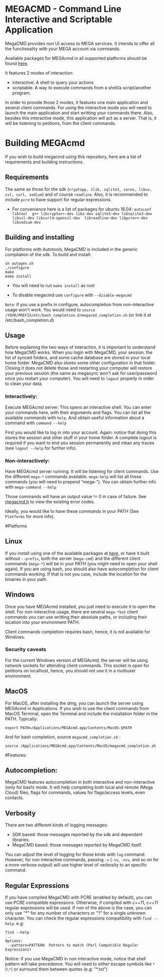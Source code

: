 # MEGACMD - Command Line Interactive and Scriptable Application

MegaCMD provides non UI access to MEGA services. It intends to offer all the 
functionality with your MEGA account via commands. 

Available packages for MEGAcmd in all supported platforms should be found 
[here](https://mega.nz/#megacmd). 

It features 2 modes of interaction: 

- interactive. A shell to query your actions
- scriptable. A way to execute commands from a shell/a script/another program.

In order to provide those 2 modes, it features one main application 
and several client commands.
For using the interactive mode you will need to launch the main application 
and start writting your commands there. Also, besides this interactive mode, 
this application will act as a server. That is, it will be listening to petitions,
from the client commands. 

# Building MEGAcmd
If you wish to build megacmd using this repository, here are a list of 
requirements and building instructions.

## Requirements

The same as those for the sdk (`cryptopp, zlib, sqlite3, cares, libuv, ssl, curl,
sodium`) and of course `readline`. Also, it is recommended to include `pcre` to
have support for regular expressions.

* For convenience here is a list of packages for ubuntu 16.04: `autoconf libtool 
g++ libcrypto++-dev libz-dev sqlite3-dev libsqlite3-dev libssl-dev libcurl4-openssl-dev 
libreadline-dev libpcre++-dev libsodium-dev`

## Building and installing

For platforms with Autotools, MegaCMD is included in the generic compilation 
of the sdk. To build and install:

    sh autogen.sh
    ./configure
    make
    make install
    
* You will need to run `make install` as root

* To disable megacmd use `configure` with `--disable-megacmd`

`Note`: if you use a prefix in configure, autocompletion from non-interactive usage
won't work. You would need to `source /YOUR/PREFIX/etc/bash_completion.d/megacmd_completion.sh` 
(or link it at /etc/bash_completion.d)

## Usage

Before explaining the two ways of interaction, it is important to understand how 
MegaCMD works. When you login with MegaCMD, your session, the list of synced folders,
and some cache database are stored in your local home folder. MegaCMD also stores
some other configuration in that folder. Closing it does not delete those and 
restarting your computer will restore your previous session (the same as megasync 
won't ask for user/password once you restart your computer). 
You will need to `logout` properly in order to clean your data.

### Interactively:

Execute MEGAcmd server.
This opens an interactive shell. You can enter your commands here, 
with their arguments and flags.
You can list all the available commands with `help`. 
And obtain useful information about a command with `command --help`

First you would like to log in into your account. 
Again: notice that doing this stores the session and other stuff in your home folder. 
A complete logout is required if you want to end you session permanently 
and clean any traces (see `logout --help` for further info).

### Non-interactively:

Have MEGAcmd server running. It will be listening for client commands.
Use the different `mega-*` commands available.
`mega-help` will list all these commands (you will need to prepend "mega-").
You can obtain further info with `mega-command --help`

Those commands will have an output value != 0 in case of failure. 
See [megacmd.h](megacmd.h) to view the existing error codes.

Ideally, you would like to have these commands in your PATH 
(See `Platforms` for more info).

#Platforms

## Linux
If you install using one of the available packages at [here](https://mega.nz/#megacmd), 
or have it built without `--prefix`, both the server (`mega-cmd`) and 
the different client commands (`mega-*`) will be in your PATH 
(you might need to open your shell again). If you are using bash, 
you should also have autocompletion for client commands working. 
If that is not you case, include the location for the binaries in your path.

## Windows
Once you have MEGAcmd installed, you just need to execute it to open the shell. 
For non-interactive usage, there are several `mega-*bat`  client commands you can 
use writting their absolute paths, or including their location into your environment PATH.

Client commands completion requires bash, hence, it is not available for Windows.

### Security caveats
For the current Windows version of MEGAcmd, the server will be 
using network sockets for attending client commands. This socket is open for 
petitions on localhost, hence, you should not use it in a multiuser environment.

## MacOS 
For MacOS, after installing the dmg, you can launch the server using MEGAcmd
in Applications. If you wish to use the client commands from MacOS Terminal, open
the Terminal and include the installation folder in the PATH. Typically:

```
export PATH=/Applications/MEGAcmd.app/Contents/MacOS:$PATH
```

And for bash completion, source `megacmd_completion.sh` :

```
source /Applications/MEGAcmd.app/Contents/MacOS/megacmd_completion.sh
```

#Features:

## Autocompletion:

MegaCMD features autocompletion in both interactive and non-interactive 
(only for bash) mode. It will help completing both local and remote (Mega Cloud) 
files, flags for commands, values for flags/access levels, even contacts.  

## Verbosity

There are two different kinds of logging messages:
- SDK based: those messages reported by the sdk and dependent libraries.
- MegaCMD based: those messages reported by MegaCMD itself.

You can adjust the level of logging for those kinds with `log` command.
However, for non interactive commands, passing `-v` (`-vv`, `-vvv`, and so on 
for a more verbose output) will use higher level of verbosity to an specific command.

## Regular Expressions
If you have compiled MegaCMD with PCRE (enabled by default), 
you can use PCRE compatible expressions. Otherwise, if compiled with c++11, 
c++11 regular expressions will be used. If non of the above is the case, 
you can only use "*" for any number of characters or "?" for a single unknown character.
You can check the regular expressions compatibility with `find --help`. e.g:
```
find --help
...
Options:
 --pattern=PATTERN	Pattern to match (Perl Compatible Regular Expressions)
```

Notice: if you use MegaCMD in non interactive mode, notice that shell pattern will 
take precedence. You will need to either escape symbols like `*` (`\*`) 
or surround them between quotes (e.g: "*.txt")
